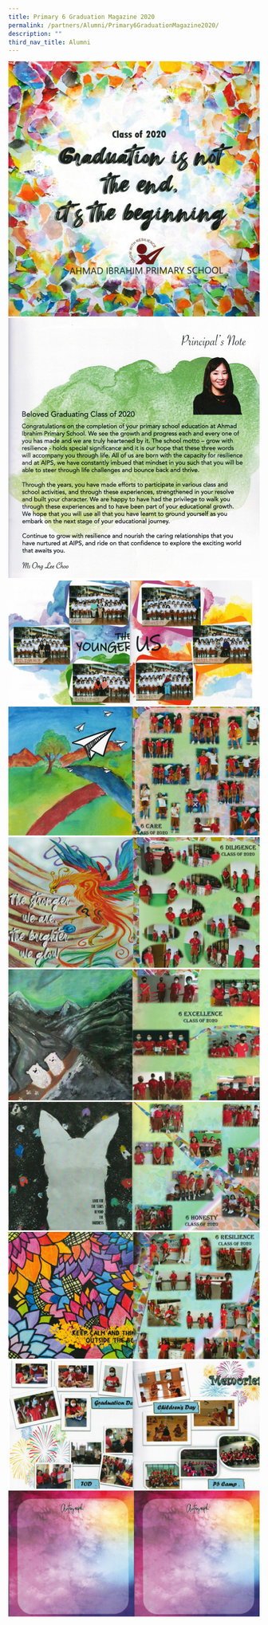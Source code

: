 ```yaml
---
title: Primary 6 Graduation Magazine 2020
permalink: /partners/Alumni/Primary6GraduationMagazine2020/
description: ""
third_nav_title: Alumni
---
```

<img src="/images/Primary%206%20Graduation%20Magazine%202020_01.jpg" alt="Primary 6 Graduation Magazine 2020">
<img src="/images/Primary%206%20Graduation%20Magazine%202020_02.jpg" alt="Primary 6 Graduation Magazine 2020">
<img src="/images/Primary%206%20Graduation%20Magazine%202020_03.jpg" alt="Primary 6 Graduation Magazine 2020">
<img src="/images/Primary%206%20Graduation%20Magazine%202020_04.jpg" alt="Primary 6 Graduation Magazine 2020">
<img src="/images/Primary%206%20Graduation%20Magazine%202020_05.jpg" alt="Primary 6 Graduation Magazine 2020">
<img src="/images/Primary%206%20Graduation%20Magazine%202020_06.jpg" alt="Primary 6 Graduation Magazine 2020">
<img src="/images/Primary%206%20Graduation%20Magazine%202020_07.jpg" alt="Primary 6 Graduation Magazine 2020">
<img src="/images/Primary%206%20Graduation%20Magazine%202020_08.jpg" alt="Primary 6 Graduation Magazine 2020">
<img src="/images/Primary%206%20Graduation%20Magazine%202020_09.jpg" alt="Primary 6 Graduation Magazine 2020">
<img src="/images/Primary%206%20Graduation%20Magazine%202020_10.jpg" alt="Primary 6 Graduation Magazine 2020">